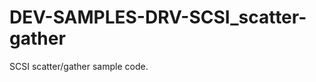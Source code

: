 DEV-SAMPLES-DRV-SCSI_scatter-gather
===================================

SCSI scatter/gather sample code.
